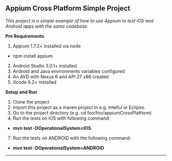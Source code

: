 ## Appium Cross Platform Simple Project

*This project is a simple example of how to use Appium to test iOS and Android apps with the same codebase.*

**Pre Requirements**

1. Appium 1.7.2+ installed via node
  - npm install appium
2. Android Studio 3.0.1+ installed
3. Android and Java environments variables configured
4. An AVD with Nexus 6 and API 27 x86 created
5. Xcode 9.2+ installed

**Setup and Run**

1. Clone the project
2. Import this project as a maven project in e.g. IntelliJ or Eclipse.
5. Go to the project directory (e.g. cd foo/foo/appiumCrossPlatform)
6. Run the tests on IOS with following command:
  - **mvn test -DOperationalSystem=IOS**
7. Run the tests on ANDROID with the following command:
  - **mvn test -DOperationalSystem=ANDROID**
 
 
----------


  
